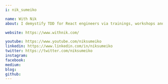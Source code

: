 ```yaml
---
i: nik_sumeiko

name: With Nik
about: I demystify TDD for React engineers via trainings, workshops and mentorship. Together we gain confidence in shipping React apps with zero bugs policy.

website: https://www.withnik.com/

youtube: https://www.youtube.com/niksumeiko
linkedin: https://www.linkedin.com/in/niksumeiko
twitter: https://twitter.com/niksumeiko
instagram: 
facebook: 
medium: 
blog: 
github: 
---
```


